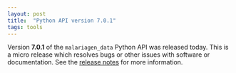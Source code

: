 ```yaml
---
layout: post
title:  "Python API version 7.0.1"
tags: tools
---
```


Version <strong>7.0.1</strong> of the `malariagen_data` Python API was
released today. This is a micro release which resolves bugs or other
issues with software or documentation. See the [release
notes](https://github.com/malariagen/malariagen-data-python/releases/tag/v7.0.1)
for more information.
